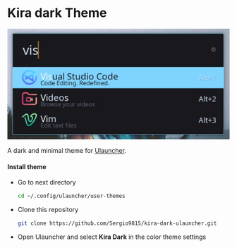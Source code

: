 # Kira dark Theme

![img](https://github.com/Sergio9815/kira-dark-ulauncher/blob/master/preview.png)

A dark and minimal theme for [Ulauncher](https://ulauncher.io/). 

#### Install theme

- Go to next directory

  ```sh
  cd ~/.config/ulauncher/user-themes
  ```

- Clone this repository

  ```sh
  git clone https://github.com/Sergio9815/kira-dark-ulauncher.git
  ```

- Open Ulauncher and select **Kira Dark** in the color theme settings
